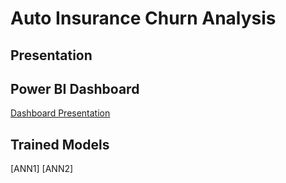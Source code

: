 # Auto Insurance Churn Analysis
## Presentation

## Power BI Dashboard
[Dashboard Presentation](https://app.powerbi.com/groups/me/reports/1c7d7766-898d-4e68-8a96-8bd6863203ce?pbi_source=desktop)

## Trained Models
[ANN1]
[ANN2]
